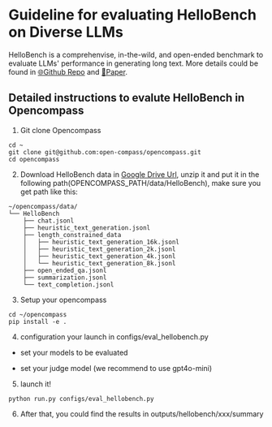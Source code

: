 # Guideline for evaluating HelloBench on Diverse LLMs

HelloBench is a comprehenvise, in-the-wild, and open-ended benchmark to evaluate LLMs' performance in generating long text. More details could be found in [🌐Github Repo](https://github.com/Quehry/HelloBench) and [📖Paper](https://arxiv.org/abs/2409.16191).

## Detailed instructions to evalute HelloBench in Opencompass

1. Git clone Opencompass

```shell
cd ~
git clone git@github.com:open-compass/opencompass.git
cd opencompass
```

2. Download HelloBench data in [Google Drive Url](https://drive.google.com/file/d/1EJTmMFgCs2pDy9l0wB5idvp3XzjYEsi9/view?usp=sharing), unzip it and put it in the following path(OPENCOMPASS_PATH/data/HelloBench), make sure you get path like this:

```
~/opencompass/data/
└── HelloBench
    ├── chat.jsonl
    ├── heuristic_text_generation.jsonl
    ├── length_constrained_data
    │   ├── heuristic_text_generation_16k.jsonl
    │   ├── heuristic_text_generation_2k.jsonl
    │   ├── heuristic_text_generation_4k.jsonl
    │   └── heuristic_text_generation_8k.jsonl
    ├── open_ended_qa.jsonl
    ├── summarization.jsonl
    └── text_completion.jsonl
```

3. Setup your opencompass

```
cd ~/opencompass
pip install -e .
```

4. configuration your launch in configs/eval_hellobench.py

- set your models to be evaluated

- set your judge model (we recommend to use gpt4o-mini)

5. launch it!

```
python run.py configs/eval_hellobench.py
```

6. After that, you could find the results in outputs/hellobench/xxx/summary
